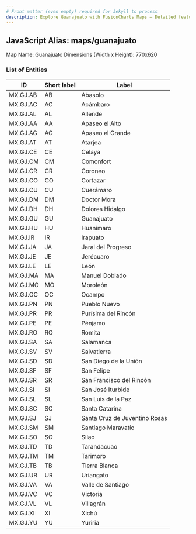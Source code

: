 ```yaml
---
# Front matter (even empty) required for Jekyll to process
description: Explore Guanajuato with FusionCharts Maps – Detailed features for seamless integration. Try now & enhance your data visualization today! 
---
```


## JavaScript Alias: maps/guanajuato

Map Name: Guanajuato
Dimensions (Width x Height): 770x620





### List of Entities

ID | Short label | Label
---|---|---|
MX.GJ.AB|AB|Abasolo
MX.GJ.AC|AC|Acámbaro
MX.GJ.AL|AL|Allende
MX.GJ.AA|AA|Apaseo el Alto
MX.GJ.AG|AG|Apaseo el Grande
MX.GJ.AT|AT|Atarjea
MX.GJ.CE|CE|Celaya
MX.GJ.CM|CM|Comonfort
MX.GJ.CR|CR|Coroneo
MX.GJ.CO|CO|Cortazar
MX.GJ.CU|CU|Cuerámaro
MX.GJ.DM|DM|Doctor Mora
MX.GJ.DH|DH|Dolores Hidalgo
MX.GJ.GU|GU|Guanajuato
MX.GJ.HU|HU|Huanímaro
MX.GJ.IR|IR|Irapuato
MX.GJ.JA|JA|Jaral del Progreso
MX.GJ.JE|JE|Jerécuaro
MX.GJ.LE|LE|León
MX.GJ.MA|MA|Manuel Doblado
MX.GJ.MO|MO|Moroleón
MX.GJ.OC|OC|Ocampo
MX.GJ.PN|PN|Pueblo Nuevo
MX.GJ.PR|PR|Purísima del Rincón
MX.GJ.PE|PE|Pénjamo
MX.GJ.RO|RO|Romita
MX.GJ.SA|SA|Salamanca
MX.GJ.SV|SV|Salvatierra
MX.GJ.SD|SD|San Diego de la Unión
MX.GJ.SF|SF|San Felipe
MX.GJ.SR|SR|San Francisco del Rincón
MX.GJ.SI|SI|San José Iturbide
MX.GJ.SL|SL|San Luis de la Paz
MX.GJ.SC|SC|Santa Catarina
MX.GJ.SJ|SJ|Santa Cruz de Juventino Rosas
MX.GJ.SM|SM|Santiago Maravatío
MX.GJ.SO|SO|Silao
MX.GJ.TD|TD|Tarandacuao
MX.GJ.TM|TM|Tarimoro
MX.GJ.TB|TB|Tierra Blanca
MX.GJ.UR|UR|Uriangato
MX.GJ.VA|VA|Valle de Santiago
MX.GJ.VC|VC|Victoria
MX.GJ.VL|VL|Villagrán
MX.GJ.XI|XI|Xichú
MX.GJ.YU|YU|Yuriria

